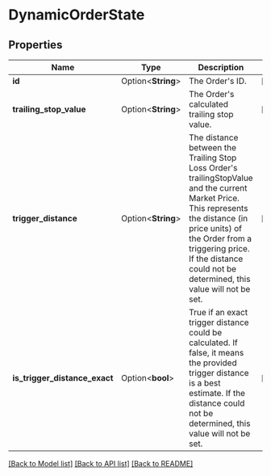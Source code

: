 # DynamicOrderState

## Properties

Name | Type | Description | Notes
------------ | ------------- | ------------- | -------------
**id** | Option<**String**> | The Order's ID. | [optional]
**trailing_stop_value** | Option<**String**> | The Order's calculated trailing stop value. | [optional]
**trigger_distance** | Option<**String**> | The distance between the Trailing Stop Loss Order's trailingStopValue and the current Market Price. This represents the distance (in price units) of the Order from a triggering price. If the distance could not be determined, this value will not be set. | [optional]
**is_trigger_distance_exact** | Option<**bool**> | True if an exact trigger distance could be calculated. If false, it means the provided trigger distance is a best estimate. If the distance could not be determined, this value will not be set. | [optional]

[[Back to Model list]](../README.md#documentation-for-models) [[Back to API list]](../README.md#documentation-for-api-endpoints) [[Back to README]](../README.md)


